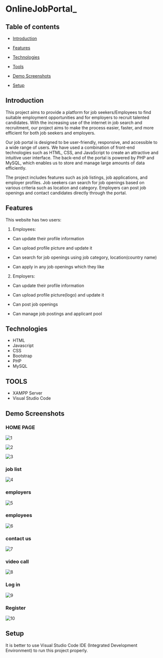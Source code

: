 # OnlineJobPortal_

## Table of contents

* [Introduction](#introduction)

* [Features](#features)

* [Technologies](#technologies)

* [Tools](#tools)

* [Demo Screenshots](#demo-screenshots)

* [Setup](#setup)

## Introduction

This project aims to provide a platform for job seekers/Employees to find suitable employment opportunities and for employers to recruit talented candidates. With the increasing use of the internet in job search and recruitment, our project aims to make the process easier, faster, and more efficient for both job seekers and employers.

Our job portal is designed to be user-friendly, responsive, and accessible to a wide range of users. We have used a combination of front-end technologies such as HTML, CSS, and JavaScript to create an attractive and intuitive user interface. The back-end of the portal is powered by PHP and MySQL, which enables us to store and manage large amounts of data efficiently.

The project includes features such as job listings, job applications, and employer profiles. Job seekers can search for job openings based on various criteria such as location and category. Employers can post job openings and contact candidates directly through the portal.


## Features

This website has two users:

1. Employees:
  
  * Can update their profile information
  
  * Can upload profile picture and update it

  * Can search for job openings using job category, location(country name)
  
  * Can apply in any job openings which they like
  
  
2. Employers:

  * Can update their profile information
  
  * Can upload profile picture(logo) and update it
  
  * Can post job openings
  
  * Can manage job postings and applicant pool
  

  ## Technologies
  * HTML
  * Javascript
  * CSS
  * Bootstrap 
  * PHP
  * MySQL
  
  ## TOOLS
  * XAMPP Server
  * Visual Studio Code
  
  ## Demo Screenshots
  
<div> 
 
  <h3>HOME PAGE </h3>

 ![1](https://github.com/Richadxt/OnlineJobPortal_/assets/96220521/0e52efaa-40be-4d9d-8191-8e7d6dfcaab1)

 </div>


<div>
  
 ![2](https://github.com/Richadxt/OnlineJobPortal_/assets/96220521/cfb89ca4-8f96-42be-96f4-7f2ec281e0ea)
 
 </div>
 

<div>
 
 ![3](https://github.com/Richadxt/OnlineJobPortal_/assets/96220521/4aab6225-8ec3-4278-ba3d-c444c0cd281f)
 
 </div>
 
 <div> 
 
  <h3>job list </h3>

 ![4](https://github.com/Richadxt/OnlineJobPortal_/assets/96220521/47c570b3-7af0-4ec7-a381-51886f4df159)

 </div>
 
 <div> 
 
  <h3> employers </h3>

 ![5](https://github.com/Richadxt/OnlineJobPortal_/assets/96220521/60fecc23-df6a-4fac-a062-6961092ea98f)

 </div>

<div>
  
 <h3> employees </h3>
 
 ![6](https://github.com/Richadxt/OnlineJobPortal_/assets/96220521/2cf2223a-2bb5-432b-86f9-3790b7078824)
 
 </div>
 
  
 <h3> contact us </h3>
 
  ![7](https://github.com/Richadxt/OnlineJobPortal_/assets/96220521/58d8b8aa-28cc-49b6-9554-d5a0d595a398)
 
 </div>
 

<div>
 
  <h3> video call </h3>
  
 ![8](https://github.com/Richadxt/OnlineJobPortal_/assets/96220521/86c5ebdb-db7c-43fb-bdb4-0f59f162b8b0)

 
 </div>
 
 <div>
 
  <h3> Log in </h3>
  
 ![9](https://github.com/Richadxt/OnlineJobPortal_/assets/96220521/44b5160e-d61e-4229-b025-d39ab7abc73a)
 
 </div>
 
 <div>
 
  <h3> Register </h3>
  
 ![10](https://github.com/Richadxt/OnlineJobPortal_/assets/96220521/7b119158-9274-4792-ae82-474ae1346d9b)
 
 </div>
 
 ## Setup
 
It is better to use Visual Studio Code IDE (Integrated Development Environment) to run this project properly.

